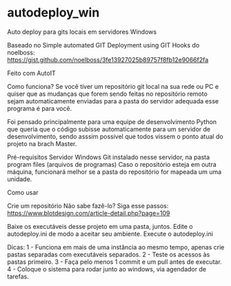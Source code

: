 # autodeploy_win
Auto deploy para gits locais em servidores Windows

Baseado no Simple automated GIT Deployment using GIT Hooks do noelboss:
https://gist.github.com/noelboss/3fe13927025b89757f8fb12e9066f2fa

Feito com AutoIT

Como funciona?
Se você tiver um repositório git local na sua rede ou PC e quiser que as mudanças que forem sendo feitas no repositório remoto sejam automaticamente enviadas para a pasta do servidor adequada esse programa é para você.

Foi pensado principalmente para uma equipe de desenvolvimento Python que queria que o código subisse automaticamente para um servidor de desenvolvimento, sendo asssim possivel que todos vissem o ponto atual do projeto na brach Master.

Pré-requisitos
Servidor Windows
Git instalado nesse servidor, na pasta program files (arquivos de programas)
Caso o repositório esteja em outra máquina, funcionará melhor se a pasta do repositório for mapeada um uma unidade.

Como usar

Crie um repositório
Não sabe fazê-lo? Siga esse passos:
https://www.blotdesign.com/article-detail.php?page=109

Baixe os executáveis desse projeto em uma pasta, juntos.
Edite o autodeploy.ini de modo a aceitar seu ambiente.
Execute o autodeploy.ini

Dicas:
1 - Funciona em mais de uma instância ao mesmo tempo, apenas crie pastas separadas com executáveis separados.
2 - Teste os acessos às pastas primeiro.
3 - Faça pelo menos 1 commit e um pull antes de executar.
4 - Coloque o sistema para rodar junto ao windows, via agendador de tarefas.
